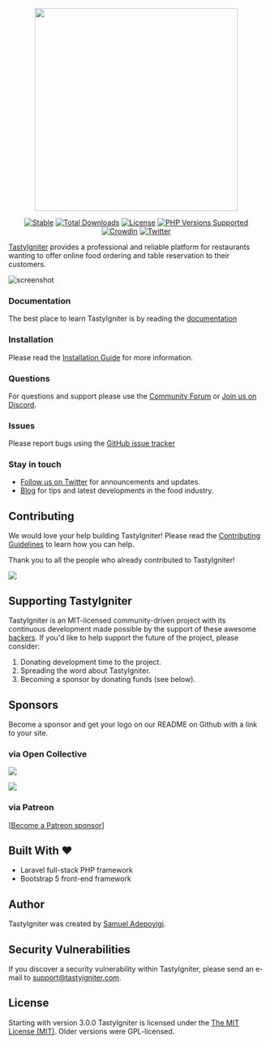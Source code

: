 <p align="center"><a href="https://tastyigniter" target="_blank"><img src="https://tastyigniter.com/images/logos/logo-padded.png" width="400"></a></p>

<p align="center">
<a href="https://packagist.org/packages/tastyigniter/TastyIgniter"><img src="https://img.shields.io/packagist/v/tastyigniter/TastyIgniter.svg?label=Stable&style=flat-square" alt="Stable"></a>
<a href="https://packagist.org/packages/tastyigniter/TastyIgniter"><img src="https://poser.pugx.org/tastyigniter/flame/downloads" alt="Total Downloads"></a>
<a href="https://github.com/tastyigniter/TastyIgniter/blob/master/LICENSE.txt"><img src="https://img.shields.io/github/license/tastyigniter/TastyIgniter.svg?label=License&style=flat-square" alt="License"></a>
<a href="https://github.com/tastyigniter/TastyIgniter" title="PHP Versions Supported"><img alt="PHP Versions Supported" src="https://img.shields.io/badge/php-8.3%20to%208.4-777bb3.svg?logo=php&logoColor=white&labelColor=555555"></a>
<a href="https://crowdin.com/project/tastyigniter"><img src="https://badges.crowdin.net/tastyigniter/localized.svg" alt="Crowdin"></a>
<a href="https://twitter.com/TastyIgniter"><img src="https://img.shields.io/twitter/follow/TastyIgniter.svg?label=Follow" alt="Twitter"></a>
</p>

[TastyIgniter](https://tastyigniter.com/) provides a professional and reliable platform for restaurants wanting to offer
online food ordering and table reservation to their customers.

![screenshot](https://tastyigniter.com/images/mockups/v4/Menus.png)

### Documentation
The best place to learn TastyIgniter is by reading the [documentation](https://tastyigniter.com/docs)

### Installation
Please read the [Installation Guide](https://tastyigniter.com/docs/installation) for more information.

### Questions
For questions and support please use the [Community Forum](https://forum.tastyigniter.com) or [Join us on Discord](https://tastyigniter.com/discord). 

### Issues
Please report bugs using the [GitHub issue tracker](https://github.com/tastyigniter/TastyIgniter/issues)

### Stay in touch
- [Follow us on Twitter](https://twitter.com/tastyigniter/) for announcements and updates.
- [Blog](https://tastyigniter.com/blog) for tips and latest developments in the food industry.

## Contributing
We would love your help building TastyIgniter! Please read the [Contributing Guidelines](.github/CONTRIBUTING.md) to learn how you can help.

Thank you to all the people who already contributed to TastyIgniter!

<a href="https://github.com/tastyigniter/TastyIgniter/graphs/contributors"><img src="https://opencollective.com/tastyigniter/contributors.svg?width=890&button=false" /></a>

## Supporting TastyIgniter
TastyIgniter is an MIT-licensed community-driven project with its continuous development made possible by the support of these awesome [backers](#contributing). If you'd like to help support the future of the project, please consider:
1. Donating development time to the project.
2. Spreading the word about TastyIgniter.
3. Becoming a sponsor by donating funds (see below).

## Sponsors
Become a sponsor and get your logo on our README on Github with a link to your site. 

### via Open Collective
<a href="https://opencollective.com/tastyigniter" target="_blank" rel="noopener noreferrer"><img src="https://opencollective.com/tastyigniter/sponsors.svg"></a>

<a href="https://opencollective.com/tastyigniter" target="_blank" rel="noopener noreferrer"><img src="https://opencollective.com/tastyigniter/backers.svg"></a>

### via Patreon
[[Become a Patreon sponsor](https://www.patreon.com/sampoyigi)]

## Built With :heart:
- Laravel full-stack PHP framework
- Bootstrap 5 front-end framework

## Author
TastyIgniter was created by [Samuel Adepoyigi](https://github.com/sampoyigi).

## Security Vulnerabilities
If you discover a security vulnerability within TastyIgniter, please send an e-mail to support@tastyigniter.com.

## License
Starting with version 3.0.0 TastyIgniter is licensed under the [The MIT License (MIT)](https://tastyigniter.com/licence/). Older versions were GPL-licensed.

